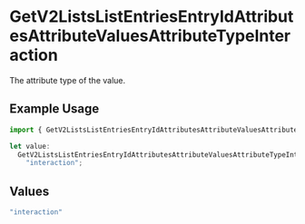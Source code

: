 # GetV2ListsListEntriesEntryIdAttributesAttributeValuesAttributeTypeInteraction

The attribute type of the value.

## Example Usage

```typescript
import { GetV2ListsListEntriesEntryIdAttributesAttributeValuesAttributeTypeInteraction } from "attio-js/models/operations/getv2listslistentriesentryidattributesattributevalues.js";

let value:
  GetV2ListsListEntriesEntryIdAttributesAttributeValuesAttributeTypeInteraction =
    "interaction";
```

## Values

```typescript
"interaction"
```